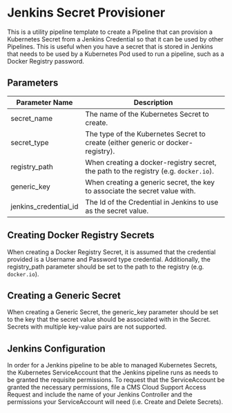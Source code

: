 # Jenkins Secret Provisioner

This is a utility pipeline template to create a Pipeline that can provision a Kubernetes Secret from a Jenkins Credential so that it can be used by other Pipelines. This is useful when you have a secret that is stored in Jenkins that needs to be used by a Kubernetes Pod used to run a pipeline, such as a Docker Registry password.

## Parameters

| Parameter Name        | Description                                                                          |
|-----------------------|--------------------------------------------------------------------------------------|
| secret_name           | The name of the Kubernetes Secret to create.                                         |
| secret_type           | The type of the Kubernetes Secret to create (either generic or docker-registry).     |
| registry_path         | When creating a docker-registry secret, the path to the registry (e.g. `docker.io`). |
| generic_key           | When creating a generic secret, the key to associate the secret value with.          |
| jenkins_credential_id | The Id of the Credential in Jenkins to use as the secret value.                      |


## Creating Docker Registry Secrets

When creating a Docker Registry Secret, it is assumed that the credential provided is a Username and Password type credential. Additionally, the registry_path parameter should be set to the path to the registry (e.g. `docker.io`).

## Creating a Generic Secret

When creating a Generic Secret, the generic_key parameter should be set to the key that the secret value should be associated with in the Secret. Secrets with multiple key-value pairs are not supported.

## Jenkins Configuration

In order for a Jenkins pipeline to be able to managed Kubernetes Secrets, the Kubernetes ServiceAccount that the Jenkins pipeline runs as needs to be granted the requisite permissions. To request that the ServiceAccount be granted the necessary permissions, file a CMS Cloud Support Access Request and include the name of your Jenkins Controller and the permissions your ServiceAccount will need (i.e. Create and Delete Secrets).

